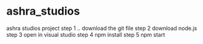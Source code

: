 # ashra_studios
ashra studios project
step 1 .. 
download the git file 
step 2 
download node.js
step 3 
open in visual studio 
step 4
npm install 
step 5
npm start 
